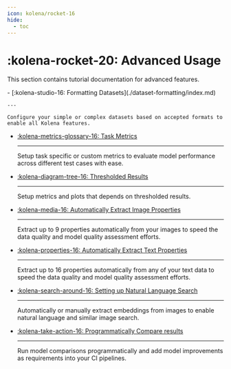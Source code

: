 ```yaml
---
icon: kolena/rocket-16
hide:
  - toc
---
```


# :kolena-rocket-20: Advanced Usage

This section contains tutorial documentation for advanced features.

<div class="grid cards" markdown>
- [:kolena-studio-16: Formatting Datasets](./dataset-formatting/index.md)

    ---

    Configure your simple or complex datasets based on accepted formats to enable all Kolena features.

- [:kolena-metrics-glossary-16: Task Metrics](./task-metrics.md)

    ---
    Setup task specific or custom metrics to evaluate model performance across different test cases with ease.

- [:kolena-diagram-tree-16: Thresholded Results](./thresholded-results.md)

    ---
    Setup metrics and plots that depends on thresholded results.

- [:kolena-media-16: Automatically Extract Image Properties](../../automations/extract-image-metadata.md)

    ---

    Extract up to 9 properties automatically from your images to speed the
    data quality and model quality assessment efforts.

- [:kolena-properties-16: Automatically Extract Text Properties](../../automations/extract-text-metadata.md)

    ---

    Extract up to 16 properties automatically from any of your text data to speed the data quality and
    model quality assessment efforts.

- [:kolena-search-around-16: Setting up Natural Language Search](../../automations/set-up-natural-language-search.md)

    ---
    Automatically or manually extract embeddings from images to
    enable natural language and similar image search.

- [:kolena-take-action-16: Programmatically Compare results](./quality-standard-results.md)

    ---
    Run model comparisons programmatically and add model improvements as requirements into your CI pipelines.

</div>
